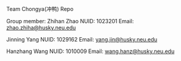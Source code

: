 Team Chongya(冲鸭) Repo

Group member:
Zhihan Zhao   NUID: 1023201  Email: zhao.zhiha@husky.neu.edu

Jinning Yang   NUID: 1029162  Email: yang.jin@husky.neu.edu

Hanzhang Wang   NUID: 1010009  Email: wang.hanz@husky.neu.edu
